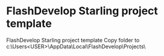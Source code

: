 # FlashDevelop Starling project template
FlashDevelop Starling project template
Copy folder to c:\Users\<USER>\AppData\Local\FlashDevelop\Projects\
